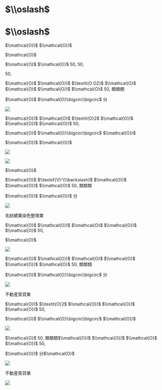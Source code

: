 # $\\oslash$

# $\\oslash$

$\\mathcal{O})$ $\\mathcal{O})$

$\\mathcal{O}$

$\\mathcal{O}$ $\\mathcal{O}$ $50,%$ $50,%$

$50,%$

$\\mathcal{O}$ $\\mathcal{O})$ $\\textit{O D2}$ $\\mathcal{O}$ $\\mathcal{O}$ $\\mathcal{O})$ $\\mathcal{O}$ $50,%$ 類類類

$\\mathcal{O}$ $\\mathcal{O}\\bigcirc\\bigcirc$ 分

![](https://www.nta.go.jp/tmp/5f2ce214-3df3-4a7f-81dd-b9ef6c827d86/images/19afa27392e07daaf738287329b53a938a205cbb4b6db5463e8246f6d476a84b.jpg)

$\\mathcal{O})$ $\\mathcal{O}$ $\\textit{O}2$ $\\mathcal{O})$ $\\mathcal{O})$ $\\mathcal{O})$ $50,%$

$\\mathcal{O}$ $\\mathcal{O}\\bigcirc\\bigcirc$ $\\mathcal{O})$

$\\mathcal{O})$ $\\mathcal{O})$

![](https://www.nta.go.jp/tmp/5f2ce214-3df3-4a7f-81dd-b9ef6c827d86/images/df685522fc80f1877550d81a541d45a8bb4b1138b87d1f03520b26f9ded9809b.jpg)

![](https://www.nta.go.jp/tmp/5f2ce214-3df3-4a7f-81dd-b9ef6c827d86/images/c5bcd7978bddd96e14ed2a129217c325efa400e36cabbf0ecc894274468aab16.jpg)

$\\mathcal{O}$

$\\mathcal{O}$ $\\textsf{V}^{\\backslash}$ $\\mathcal{O})$ $\\mathcal{O})$ $\\mathcal{O}$ $50,%$ 類類類

$\\mathcal{O})$ $\\mathcal{O})$ 分

![](https://www.nta.go.jp/tmp/5f2ce214-3df3-4a7f-81dd-b9ef6c827d86/images/ab3c99b083412a9273b11482c3eb1489965ffd96b461ae8cdb48200c78140b20.jpg)

毛紡績業染色整理業

$\\mathcal{O}$ $\\mathcal{O})$ $\\mathcal{O}$ $\\mathcal{O})$ $\\mathcal{O}$ $50,%$

$\\mathcal{O}$

![](https://www.nta.go.jp/tmp/5f2ce214-3df3-4a7f-81dd-b9ef6c827d86/images/283ac7cad04184f70b8bd49d6749b0f3c9c4322a28a2cbf756c02911a0779ad7.jpg)

$\\mathcal{O}$ $\\mathcal{O})$ $\\mathcal{O}$ $\\mathcal{O}$ $\\mathcal{O})$ $\\mathcal{O}$ $50,%$ 類類類

$\\mathcal{O}$ $\\mathcal{O}\\bigcirc\\bigcirc$ 分

![](https://www.nta.go.jp/tmp/5f2ce214-3df3-4a7f-81dd-b9ef6c827d86/images/a84d0319bc57c4f3a2e767459674d467bef86e16e1a4cc802393c67cde74af11.jpg)

不動産賃貸業

$\\mathcal{O})$ $\\textit{O}2$ $\\mathcal{O})$ $\\mathcal{O})$ $\\mathcal{O})$ $50,%$

$\\mathcal{O}$ $\\mathcal{O}\\bigcirc\\bigcirc$ $\\mathcal{O})$

![](https://www.nta.go.jp/tmp/5f2ce214-3df3-4a7f-81dd-b9ef6c827d86/images/d9bebaa648480901e619763286117c5945ea27704f14776f2efa7721eb334ca9.jpg)

$\\mathcal{O}$ $50,%$ 類類類$\\mathcal{O})$ $\\mathcal{O})$ $\\mathcal{O}$ $\\mathcal{O})$ $50,%$

$\\mathcal{O})$ 分$\\mathcal{O}$

![](https://www.nta.go.jp/tmp/5f2ce214-3df3-4a7f-81dd-b9ef6c827d86/images/ec249bed7b666c635fcac0191ad532722da64bbcb645e4d8da59207bb30fa58a.jpg)

不動産賃貸業

![](https://www.nta.go.jp/tmp/5f2ce214-3df3-4a7f-81dd-b9ef6c827d86/images/92a3cf0b3b169552907e8f24d2425830322f91ab7dbc4f66031413e7f3ded68f.jpg)